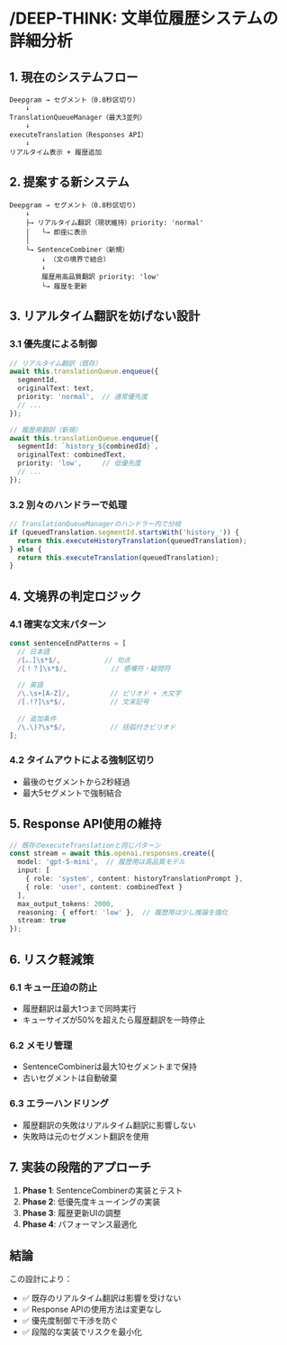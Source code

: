 # /DEEP-THINK: 文単位履歴システムの詳細分析

## 1. 現在のシステムフロー

```
Deepgram → セグメント（0.8秒区切り）
    ↓
TranslationQueueManager（最大3並列）
    ↓
executeTranslation（Responses API）
    ↓
リアルタイム表示 + 履歴追加
```

## 2. 提案する新システム

```
Deepgram → セグメント（0.8秒区切り）
    ↓
    ├→ リアルタイム翻訳（現状維持）priority: 'normal'
    │   └→ 即座に表示
    │
    └→ SentenceCombiner（新規）
        ↓ （文の境界で結合）
        ↓
        履歴用高品質翻訳 priority: 'low'
        └→ 履歴を更新
```

## 3. リアルタイム翻訳を妨げない設計

### 3.1 優先度による制御
```typescript
// リアルタイム翻訳（既存）
await this.translationQueue.enqueue({
  segmentId,
  originalText: text,
  priority: 'normal',  // 通常優先度
  // ...
});

// 履歴用翻訳（新規）
await this.translationQueue.enqueue({
  segmentId: `history_${combinedId}`,
  originalText: combinedText,
  priority: 'low',     // 低優先度
  // ...
});
```

### 3.2 別々のハンドラーで処理
```typescript
// TranslationQueueManagerのハンドラー内で分岐
if (queuedTranslation.segmentId.startsWith('history_')) {
  return this.executeHistoryTranslation(queuedTranslation);
} else {
  return this.executeTranslation(queuedTranslation);
}
```

## 4. 文境界の判定ロジック

### 4.1 確実な文末パターン
```typescript
const sentenceEndPatterns = [
  // 日本語
  /[。．]\s*$/,           // 句点
  /[！？]\s*$/,           // 感嘆符・疑問符
  
  // 英語
  /\.\s+[A-Z]/,          // ピリオド + 大文字
  /[.!?]\s*$/,           // 文末記号
  
  // 追加条件
  /\.\)?\s*$/,           // 括弧付きピリオド
];
```

### 4.2 タイムアウトによる強制区切り
- 最後のセグメントから2秒経過
- 最大5セグメントで強制結合

## 5. Response API使用の維持

```typescript
// 既存のexecuteTranslationと同じパターン
const stream = await this.openai.responses.create({
  model: 'gpt-5-mini',  // 履歴用は高品質モデル
  input: [
    { role: 'system', content: historyTranslationPrompt },
    { role: 'user', content: combinedText }
  ],
  max_output_tokens: 2000,
  reasoning: { effort: 'low' },  // 履歴用は少し推論を強化
  stream: true
});
```

## 6. リスク軽減策

### 6.1 キュー圧迫の防止
- 履歴翻訳は最大1つまで同時実行
- キューサイズが50%を超えたら履歴翻訳を一時停止

### 6.2 メモリ管理
- SentenceCombinerは最大10セグメントまで保持
- 古いセグメントは自動破棄

### 6.3 エラーハンドリング
- 履歴翻訳の失敗はリアルタイム翻訳に影響しない
- 失敗時は元のセグメント翻訳を使用

## 7. 実装の段階的アプローチ

1. **Phase 1**: SentenceCombinerの実装とテスト
2. **Phase 2**: 低優先度キューイングの実装
3. **Phase 3**: 履歴更新UIの調整
4. **Phase 4**: パフォーマンス最適化

## 結論

この設計により：
- ✅ 既存のリアルタイム翻訳は影響を受けない
- ✅ Response APIの使用方法は変更なし
- ✅ 優先度制御で干渉を防ぐ
- ✅ 段階的な実装でリスクを最小化